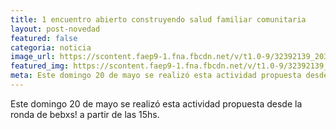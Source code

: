 ```yaml
---
title: 1 encuentro abierto construyendo salud familiar comunitaria
layout: post-novedad
featured: false
categoria: noticia
image_url: https://scontent.faep9-1.fna.fbcdn.net/v/t1.0-9/32392139_2035178130079093_3926491262718312448_n.jpg?_nc_cat=0&oh=ee529ca030a9692a501f3601dd96404c&oe=5B8B0D90
featured_img: https://scontent.faep9-1.fna.fbcdn.net/v/t1.0-9/32392139_2035178130079093_3926491262718312448_n.jpg?_nc_cat=0&oh=ee529ca030a9692a501f3601dd96404c&oe=5B8B0D90
meta: Este domingo 20 de mayo se realizó esta actividad propuesta desde la ronda de bebxs! a partir de las 15hs.
---
```


 Este domingo 20 de mayo se realizó esta actividad propuesta desde la ronda de bebxs! a partir de las 15hs.

<img src="https://scontent.faep9-1.fna.fbcdn.net/v/t1.0-9/32392139_2035178130079093_3926491262718312448_n.jpg?_nc_cat=0&oh=ee529ca030a9692a501f3601dd96404c&oe=5B8B0D90" alt="">

